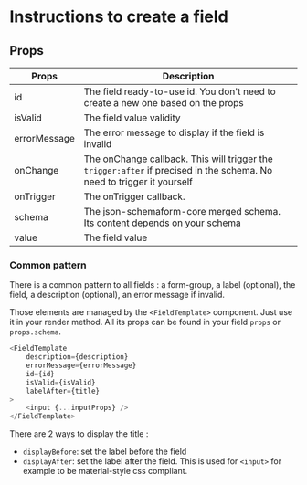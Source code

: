 # Instructions to create a field

## Props

| Props | Description |
|---|---|
| id | The field ready-to-use id. You don't need to create a new one based on the props |
| isValid | The field value validity |
| errorMessage | The error message to display if the field is invalid |
| onChange | The onChange callback. This will trigger the `trigger:after` if precised in the schema. No need to trigger it yourself |
| onTrigger | The onTrigger callback. |
| schema | The json-schemaform-core merged schema. Its content depends on your schema |
| value | The field value |

### Common pattern

There is a common pattern to all fields : a form-group, a label (optional), the field, a description (optional), an error message if invalid.

Those elements are managed by the `<FieldTemplate>` component. Just use it in your render method. All its props can be found in your field `props` or `props.schema`.

```javascript
<FieldTemplate
    description={description}
    errorMessage={errorMessage}
    id={id}
    isValid={isValid}
    labelAfter={title}
>
    <input {...inputProps} />
</FieldTemplate>
```

There are 2 ways to display the title :
 * `displayBefore`: set the label before the field
 * `displayAfter`: set the label after the field. This is used for `<input>` for example to be material-style css compliant.
